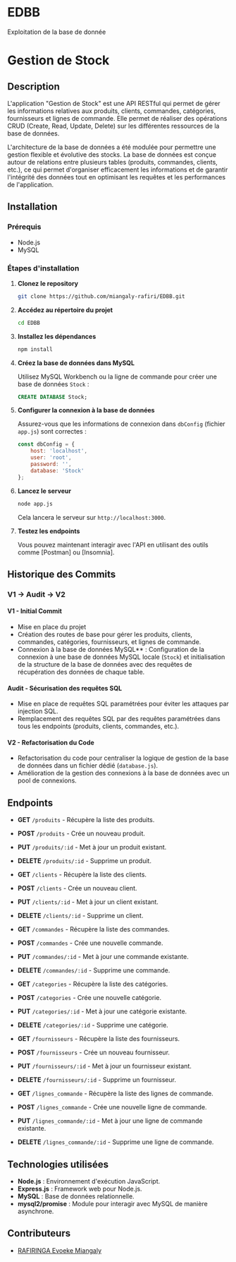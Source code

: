 # EDBB
Exploitation de la base de donnée

 # Gestion de Stock

## Description

L'application "Gestion de Stock" est une API RESTful qui permet de gérer les informations relatives aux produits, clients, commandes, catégories, fournisseurs et lignes de commande. Elle permet de réaliser des opérations CRUD (Create, Read, Update, Delete) sur les différentes ressources de la base de données. 

L'architecture de la base de données a été modulée pour permettre une gestion flexible et évolutive des stocks. La base de données est conçue autour de relations entre plusieurs tables (produits, commandes, clients, etc.), ce qui permet d'organiser efficacement les informations et de garantir l'intégrité des données tout en optimisant les requêtes et les performances de l'application.

## Installation

### Prérequis

- Node.js
- MySQL 

### Étapes d'installation
1. **Clonez le repository**

    ```bash
    git clone https://github.com/miangaly-rafiri/EDBB.git
    ```

2. **Accédez au répertoire du projet**

    ```bash
    cd EDBB
    ```

3. **Installez les dépendances**

    ```bash
    npm install
    ```

4. **Créez la base de données dans MySQL**

    Utilisez MySQL Workbench ou la ligne de commande pour créer une base de données `Stock` :

    ```sql
    CREATE DATABASE Stock;
    ```

5. **Configurer la connexion à la base de données**

    Assurez-vous que les informations de connexion dans `dbConfig` (fichier `app.js`) sont correctes :
    
    ```javascript
    const dbConfig = {
        host: 'localhost',
        user: 'root',
        password: '',
        database: 'Stock'
    };
    ```

6. **Lancez le serveur**

    ```bash
    node app.js
    ```
    Cela lancera le serveur sur `http://localhost:3000`.

7. **Testez les endpoints**

    Vous pouvez maintenant interagir avec l'API en utilisant des outils comme [Postman] ou [Insomnia].


## Historique des Commits

### V1 → Audit → V2

#### V1 - Initial Commit

- Mise en place du projet 
- Création des routes de base pour gérer les produits, clients, commandes, catégories, fournisseurs, et lignes de commande.
- Connexion à la base de données MySQL** : Configuration de la connexion à une base de données MySQL locale (`Stock`) et initialisation de la structure de la base de données avec des requêtes de récupération des données de chaque table.


#### Audit - Sécurisation des requêtes SQL

- Mise en place de requêtes SQL paramétrées pour éviter les attaques par injection SQL.
- Remplacement des requêtes SQL par des requêtes paramétrées dans tous les endpoints (produits, clients, commandes, etc.).

#### V2 - Refactorisation du Code

- Refactorisation du code pour centraliser la logique de gestion de la base de données dans un fichier dédié (`database.js`).
- Amélioration de la gestion des connexions à la base de données avec un pool de connexions.

## Endpoints

- **GET** `/produits` - Récupère la liste des produits.
- **POST** `/produits` - Crée un nouveau produit.
- **PUT** `/produits/:id` - Met à jour un produit existant.
- **DELETE** `/produits/:id` - Supprime un produit.

- **GET** `/clients` - Récupère la liste des clients.
- **POST** `/clients` - Crée un nouveau client.
- **PUT** `/clients/:id` - Met à jour un client existant.
- **DELETE** `/clients/:id` - Supprime un client.

- **GET** `/commandes` - Récupère la liste des commandes.
- **POST** `/commandes` - Crée une nouvelle commande.
- **PUT** `/commandes/:id` - Met à jour une commande existante.
- **DELETE** `/commandes/:id` - Supprime une commande.

- **GET** `/categories` - Récupère la liste des catégories.
- **POST** `/categories` - Crée une nouvelle catégorie.
- **PUT** `/categories/:id` - Met à jour une catégorie existante.
- **DELETE** `/categories/:id` - Supprime une catégorie.

- **GET** `/fournisseurs` - Récupère la liste des fournisseurs.
- **POST** `/fournisseurs` - Crée un nouveau fournisseur.
- **PUT** `/fournisseurs/:id` - Met à jour un fournisseur existant.
- **DELETE** `/fournisseurs/:id` - Supprime un fournisseur.

- **GET** `/lignes_commande` - Récupère la liste des lignes de commande.
- **POST** `/lignes_commande` - Crée une nouvelle ligne de commande.
- **PUT** `/lignes_commande/:id` - Met à jour une ligne de commande existante.
- **DELETE** `/lignes_commande/:id` - Supprime une ligne de commande.

## Technologies utilisées

- **Node.js** : Environnement d'exécution JavaScript.
- **Express.js** : Framework web pour Node.js.
- **MySQL** : Base de données relationnelle.
- **mysql2/promise** : Module pour interagir avec MySQL de manière asynchrone.

## Contributeurs
- [RAFIRINGA Evoeke Miangaly](https://github.com/miangaly-rafiri/EDBB)
